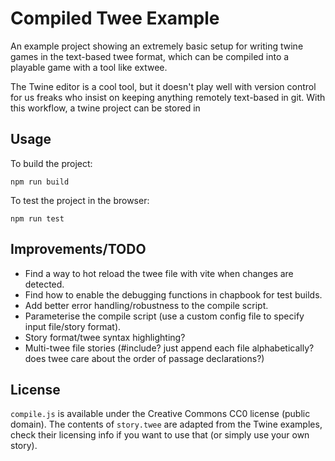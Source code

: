 # Compiled Twee Example

An example project showing an extremely basic setup for writing twine games in the text-based twee format, which can be compiled into a playable game with a tool like extwee.

The Twine editor is a cool tool, but it doesn't play well with version control for us freaks who insist on keeping anything remotely text-based in git. With this workflow, a twine project can be stored in

## Usage

To build the project:
```
npm run build
```

To test the project in the browser:
```
npm run test
```

## Improvements/TODO

- Find a way to hot reload the twee file with vite when changes are detected.
- Find how to enable the debugging functions in chapbook for test builds.
- Add better error handling/robustness to the compile script.
- Parameterise the compile script (use a custom config file to specify input file/story format).
- Story format/twee syntax highlighting?
- Multi-twee file stories (#include? just append each file alphabetically? does twee care about the order of passage declarations?)

## License

`compile.js` is available under the Creative Commons CC0 license (public domain). The contents of `story.twee` are adapted from the Twine examples, check their licensing info if you want to use that (or simply use your own story).
